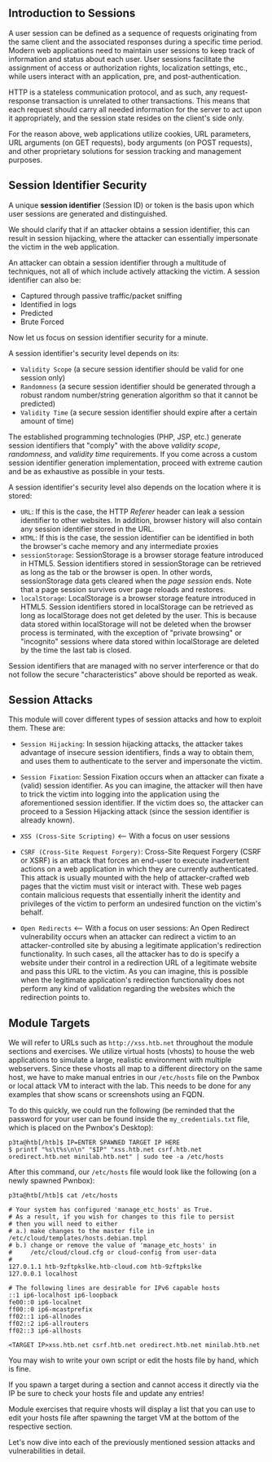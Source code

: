
## Introduction to Sessions

A user session can be defined as a sequence of requests originating from the same client and the associated responses during a specific time period. Modern web applications need to maintain user sessions to keep track of information and status about each user. User sessions facilitate the assignment of access or authorization rights, localization settings, etc., while users interact with an application, pre, and post-authentication.

HTTP is a stateless communication protocol, and as such, any request-response transaction is unrelated to other transactions. This means that each request should carry all needed information for the server to act upon it appropriately, and the session state resides on the client's side only.

For the reason above, web applications utilize cookies, URL parameters, URL arguments (on GET requests), body arguments (on POST requests), and other proprietary solutions for session tracking and management purposes.

## Session Identifier Security

A unique **session identifier** (Session ID) or token is the basis upon which user sessions are generated and distinguished.

We should clarify that if an attacker obtains a session identifier, this can result in session hijacking, where the attacker can essentially impersonate the victim in the web application.

An attacker can obtain a session identifier through a multitude of techniques, not all of which include actively attacking the victim. A session identifier can also be:

-   Captured through passive traffic/packet sniffing
-   Identified in logs
-   Predicted
-   Brute Forced

Now let us focus on session identifier security for a minute.

A session identifier's security level depends on its:

-   `Validity Scope` (a secure session identifier should be valid for one session only)
-   `Randomness` (a secure session identifier should be generated through a robust random number/string generation algorithm so that it cannot be predicted)
-   `Validity Time` (a secure session identifier should expire after a certain amount of time)

The established programming technologies (PHP, JSP, etc.) generate session identifiers that "comply" with the above _validity scope_, _randomness_, and _validity time_ requirements. If you come across a custom session identifier generation implementation, proceed with extreme caution and be as exhaustive as possible in your tests.

A session identifier's security level also depends on the location where it is stored:

-   `URL`: If this is the case, the HTTP _Referer_ header can leak a session identifier to other websites. In addition, browser history will also contain any session identifier stored in the URL.
-   `HTML`: If this is the case, the session identifier can be identified in both the browser's cache memory and any intermediate proxies
-   `sessionStorage`: SessionStorage is a browser storage feature introduced in HTML5. Session identifiers stored in sessionStorage can be retrieved as long as the tab or the browser is open. In other words, sessionStorage data gets cleared when the _page session_ ends. Note that a page session survives over page reloads and restores.
-   `localStorage`: LocalStorage is a browser storage feature introduced in HTML5. Session identifiers stored in localStorage can be retrieved as long as localStorage does not get deleted by the user. This is because data stored within localStorage will not be deleted when the browser process is terminated, with the exception of "private browsing" or "incognito" sessions where data stored within localStorage are deleted by the time the last tab is closed.

Session identifiers that are managed with no server interference or that do not follow the secure "characteristics" above should be reported as weak.

## Session Attacks

This module will cover different types of session attacks and how to exploit them. These are:

-   `Session Hijacking`: In session hijacking attacks, the attacker takes advantage of insecure session identifiers, finds a way to obtain them, and uses them to authenticate to the server and impersonate the victim.
    
-   `Session Fixation`: Session Fixation occurs when an attacker can fixate a (valid) session identifier. As you can imagine, the attacker will then have to trick the victim into logging into the application using the aforementioned session identifier. If the victim does so, the attacker can proceed to a Session Hijacking attack (since the session identifier is already known).
    
-   `XSS (Cross-Site Scripting)` <-- With a focus on user sessions
    
-   `CSRF (Cross-Site Request Forgery)`: Cross-Site Request Forgery (CSRF or XSRF) is an attack that forces an end-user to execute inadvertent actions on a web application in which they are currently authenticated. This attack is usually mounted with the help of attacker-crafted web pages that the victim must visit or interact with. These web pages contain malicious requests that essentially inherit the identity and privileges of the victim to perform an undesired function on the victim's behalf.
    
-   `Open Redirects` <-- With a focus on user sessions: An Open Redirect vulnerability occurs when an attacker can redirect a victim to an attacker-controlled site by abusing a legitimate application's redirection functionality. In such cases, all the attacker has to do is specify a website under their control in a redirection URL of a legitimate website and pass this URL to the victim. As you can imagine, this is possible when the legitimate application's redirection functionality does not perform any kind of validation regarding the websites which the redirection points to.
    

## Module Targets

We will refer to URLs such as `http://xss.htb.net` throughout the module sections and exercises. We utilize virtual hosts (vhosts) to house the web applications to simulate a large, realistic environment with multiple webservers. Since these vhosts all map to a different directory on the same host, we have to make manual entries in our `/etc/hosts` file on the Pwnbox or local attack VM to interact with the lab. This needs to be done for any examples that show scans or screenshots using an FQDN.

To do this quickly, we could run the following (be reminded that the password for your user can be found inside the `my_credentials.txt` file, which is placed on the Pwnbox's Desktop):

```shell
p3ta@htb[/htb]$ IP=ENTER SPAWNED TARGET IP HERE
$ printf "%s\t%s\n\n" "$IP" "xss.htb.net csrf.htb.net oredirect.htb.net minilab.htb.net" | sudo tee -a /etc/hosts
```

After this command, our `/etc/hosts` file would look like the following (on a newly spawned Pwnbox):

```shell
p3ta@htb[/htb]$ cat /etc/hosts

# Your system has configured 'manage_etc_hosts' as True.
# As a result, if you wish for changes to this file to persist
# then you will need to either
# a.) make changes to the master file in /etc/cloud/templates/hosts.debian.tmpl
# b.) change or remove the value of 'manage_etc_hosts' in
#     /etc/cloud/cloud.cfg or cloud-config from user-data
#
127.0.1.1 htb-9zftpkslke.htb-cloud.com htb-9zftpkslke
127.0.0.1 localhost

# The following lines are desirable for IPv6 capable hosts
::1 ip6-localhost ip6-loopback
fe00::0 ip6-localnet
ff00::0 ip6-mcastprefix
ff02::1 ip6-allnodes
ff02::2 ip6-allrouters
ff02::3 ip6-allhosts

<TARGET IP>xss.htb.net csrf.htb.net oredirect.htb.net minilab.htb.net
```

You may wish to write your own script or edit the hosts file by hand, which is fine.

If you spawn a target during a section and cannot access it directly via the IP be sure to check your hosts file and update any entries!

Module exercises that require vhosts will display a list that you can use to edit your hosts file after spawning the target VM at the bottom of the respective section.

Let's now dive into each of the previously mentioned session attacks and vulnerabilities in detail.
